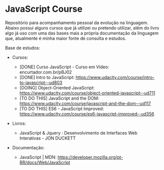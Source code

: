 # JavaScript Course

Repositório para acompanhamento pessoal da evolução na linguagem. Abaixo possui alguns cursos que já utilizei ou pretendo utilizar, além do livro algo já uso com uma das bases mais a própria documentação da linguagem que, atualmente é minha maior fonte de consulta e estudos.

Base de estudos:

- Cursos:
    - [DONE] Curso JavaScript - Curso em Vídeo: encurtador.com.br/pBJ02
    - [DONE] Intro to JavaScript: https://www.udacity.com/course/intro-to-javascript--ud803
    - [DOING] Object-Oriented JavaScript: https://www.udacity.com/course/object-oriented-javascript--ud711
    - [TO DO THIS] JavaScript and the DOM: https://www.udacity.com/course/javascript-and-the-dom--ud117
    - [TO DO THIS] ES6 - JavaScript Improved: https://www.udacity.com/course/es6-javascript-improved--ud356
     
- Livros:
    - JavaScript & Jquery : Desenvolvimento de Interfaces Web Interativas - JON DUCKETT
    
- Documentação:
    - JavaScript | MDN: https://developer.mozilla.org/pt-BR/docs/Web/JavaScript
